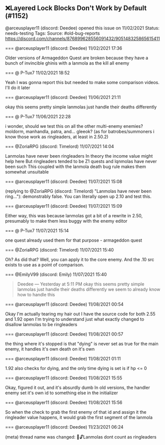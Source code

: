 ## ❌Layered Lock Blocks Don't Work by Default (#1152)
@arceusplayer11 (discord: Deedee) opened this issue on 11/02/2021
Status: needs-testing
Tags: 
Source: #old-bug-reports https://discord.com/channels/876899628556091432/905148325865615411


=== @arceusplayer11 (discord: Deedee) 11/02/2021 17:36

Older versions of Armageddon Quest are broken because they have a bunch of invincible ghinis with a lanmola as the kill all enemy

=== @ P-Tux7 11/02/2021 18:52

Yeah I was gonna report this but needed to make some comparison videos. I'll do it later

=== @arceusplayer11 (discord: Deedee) 11/06/2021 21:11

okay this seems pretty simple
lanmolas just handle their deaths differently

=== @ P-Tux7 11/06/2021 22:28

i wonder, should we test this on all the other multi-enemy enemies?
moldorm, manhandla, patra, and... gleeok?
(as for batrobes/summoners i know those work as ringleaders, at least in 2.50.2)

=== @ZoriaRPG (discord: Timelord) 11/07/2021 14:04

Lanmolas have never been ringleaders
In theory the income value might help here
But ringleaders tended to be Z1 quests and lqnmolas have never been such
This coupled with the lanmola death bug rule makes them somewhat unsuitable

=== @arceusplayer11 (discord: Deedee) 11/07/2021 15:08

(replying to @ZoriaRPG (discord: Timelord) "Lanmolas have never been ring…"): demonstrably false.
You can literally open up 2.10 and test this.

=== @arceusplayer11 (discord: Deedee) 11/07/2021 15:09

Either way, this was because lanmolas got a bit of a rewrite in 2.50, presumably to make them less buggy with the enemy editor

=== @ P-Tux7 11/07/2021 15:14

one quest already used them for that purpose - armageddon quest

=== @ZoriaRPG (discord: Timelord) 11/07/2021 15:40

Oh? As did that?
Well, you can apply it to the core enemy.
And the .10 src exists to use as a point of comparison.

=== @EmilyV99 (discord: Emily) 11/07/2021 15:40

> Deedee — Yesterday at 5:11 PM
> okay this seems pretty simple
> lanmolas just handle their deaths differently
we seem to already know how to handle this

=== @arceusplayer11 (discord: Deedee) 11/08/2021 00:54

Okay I'm actually tearing my hair out
I have the source code for both 2.55 and 1.92 open
I'm trying to understand just what exactly changed to disallow lanmolas to be ringleaders

=== @arceusplayer11 (discord: Deedee) 11/08/2021 00:57

the thing where it's stopped is that "dying" is never set as true for the main enemy, it handles it's own death on it's own

=== @arceusplayer11 (discord: Deedee) 11/08/2021 01:11

1.92 also checks for dying, and the only time dying is set is if hp <= 0

=== @arceusplayer11 (discord: Deedee) 11/08/2021 15:55

Okay, figured it out, and it's absurdly dumb
In old versions, the handler enemy set it's own id to something else in the initializer

=== @arceusplayer11 (discord: Deedee) 11/08/2021 15:56

So when the check to grab the first enemy of that id and assign it the ringleader value happens, it would grab the first segment of the lanmola

=== @arceusplayer11 (discord: Deedee) 11/23/2021 06:24

(meta) thread name was changed: 💊🔓Lanmolas dont count as ringleaders
